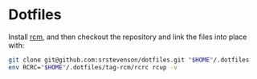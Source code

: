 # Dotfiles

Install [rcm](https://thoughtbot.github.io/rcm), and then checkout the
repository and link the files into place with:

```sh
git clone git@github.com:srstevenson/dotfiles.git "$HOME"/.dotfiles
env RCRC="$HOME"/.dotfiles/tag-rcm/rcrc rcup -v
```
